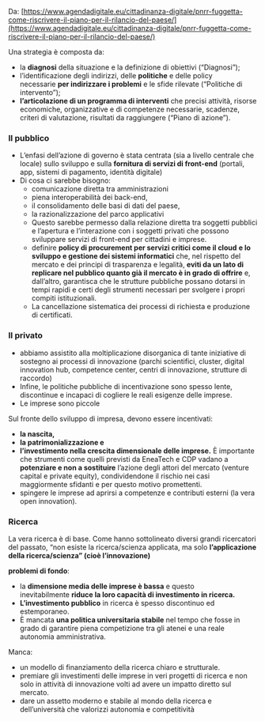 Da: [](https://www.agendadigitale.eu/cittadinanza-digitale/pnrr-fuggetta-come-riscrivere-il-piano-per-il-rilancio-del-paese/)[https://www.agendadigitale.eu/cittadinanza-digitale/pnrr-fuggetta-come-riscrivere-il-piano-per-il-rilancio-del-paese/](https://www.agendadigitale.eu/cittadinanza-digitale/pnrr-fuggetta-come-riscrivere-il-piano-per-il-rilancio-del-paese/)

Una strategia è composta da:

-   la **diagnosi** della situazione e la definizione di obiettivi (“Diagnosi”);
-   l’identificazione degli indirizzi, delle **politiche** e delle policy necessarie **per indirizzare i problemi** e le sfide rilevate (“Politiche di intervento”);
-   **l’articolazione di un programma di interventi** che precisi attività, risorse economiche, organizzative e di competenze necessarie, scadenze, criteri di valutazione, risultati da raggiungere (“Piano di azione”).

### Il pubblico

-   L’enfasi dell’azione di governo è stata centrata (sia a livello centrale che locale) sullo sviluppo e sulla **fornitura di servizi di front-end** (portali, app, sistemi di pagamento, identità digitale)
-   Di cosa ci sarebbe bisogno:
    -   comunicazione diretta tra amministrazioni
    -   piena interoperabilità dei back-end,
    -   il consolidamento delle basi di dati del paese,
    -   la razionalizzazione del parco applicativi
    -   Questo sarebbe permesso dalla relazione diretta tra soggetti pubblici e l’apertura e l’interazione con i soggetti privati che possono sviluppare servizi di front-end per cittadini e imprese.
    -   definire **policy di procurement per servizi critici come il cloud** **e lo sviluppo e gestione dei sistemi informatici** che, nel rispetto del mercato e dei principi di trasparenza e legalità, **eviti da un lato di replicare nel pubblico quanto già il mercato è in grado di offrire** e, dall’altro, garantisca che le strutture pubbliche possano dotarsi in tempi rapidi e certi degli strumenti necessari per svolgere i propri compiti istituzionali.
    -   La cancellazione sistematica dei processi di richiesta e produzione di certificati.

### Il privato

-   abbiamo assistito alla moltiplicazione disorganica di tante iniziative di sostegno ai processi di innovazione (parchi scientifici, cluster, digital innovation hub, competence center, centri di innovazione, strutture di raccordo)
-   Infine, le politiche pubbliche di incentivazione sono spesso lente, discontinue e incapaci di cogliere le reali esigenze delle imprese.
-   Le imprese sono piccole

Sul fronte dello sviluppo di impresa, devono essere incentivati:

-   **la nascita,**
-   **la patrimonializzazione e**
-   **l’investimento nella crescita dimensionale delle imprese.** È importante che strumenti come quelli previsti da EneaTech e CDP vadano a **potenziare e non a sostituire** l’azione degli attori del mercato (venture capital e private equity), condividendone il rischio nei casi maggiormente sfidanti e per questo motivo promettenti.
-   spingere le imprese ad aprirsi a competenze e contributi esterni (la vera open innovation).

### Ricerca

La vera ricerca è di base. Come hanno sottolineato diversi grandi ricercatori del passato, “non esiste la ricerca/scienza applicata, ma solo **l’applicazione della ricerca/scienza” (cioè l’innovazione)**

**problemi di fondo**:

-   la **dimensione media delle imprese è bassa** e questo inevitabilmente **riduce la loro capacità di investimento in ricerca.**
-   **L’investimento pubblico** in ricerca è spesso discontinuo ed estemporaneo.
-   È mancata **una politica universitaria stabile** nel tempo che fosse in grado di garantire piena competizione tra gli atenei e una reale autonomia amministrativa.

Manca:

-   un modello di finanziamento della ricerca chiaro e strutturale.
-   premiare gli investimenti delle imprese in veri progetti di ricerca e non solo in attività di innovazione volti ad avere un impatto diretto sul mercato.
-   dare un assetto moderno e stabile al mondo della ricerca e dell’università che valorizzi autonomia e competitività